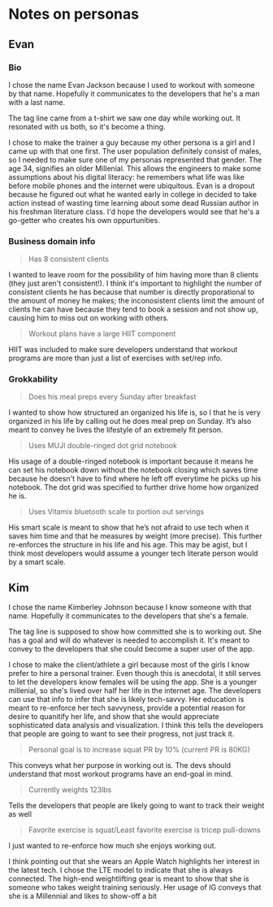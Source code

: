 # Notes on personas

## Evan
### Bio
I chose the name Evan Jackson because I used to workout with someone by that name. Hopefully it communicates to the developers that he's a man with a last name.

The tag line came from a t-shirt we saw one day while working out. It resonated with us both, so it's become a thing.

I chose to make the trainer a guy because my other persona is a girl and I came up with that one first. The user population definitely consist of males, so I needed to make sure one of my personas represented that gender. The age 34, signifies an older Millenial. This allows the engineers to make some assumptions about his digital literacy: he remembers what life was like before mobile phones and the internet were ubiquitous. Evan is a dropout because he figured out what he wanted early in college in decided to take action instead of wasting time learning about some dead Russian author in his freshman literature class. I'd hope the developers would see that he's a go-getter who creates his own oppurtunities.

### Business domain info
> Has 8 consistent clients

I wanted to leave room for the possibility of him having more than 8 clients (they just aren't consistent!). I think it's important to highlight the number of consistent clients he has because that number is directly proporational to the amount of money he makes; the inconosistent clients limit the amount of clients he can have because they tend to book a session and not show up, causing him to miss out on working with others.

> Workout plans have a large HIIT component

HIIT was included to make sure developers understand that workout programs are more than just a list of exercises with set/rep info.

### Grokkability
> Does his meal preps every Sunday after breakfast

I wanted to show how structured an organized his life is, so I  that he is very organized in his life by calling out he does meal prep on Sunday. It’s also meant to convey he lives the lifestyle of an extremely fit person.

> Uses MUJI double-ringed dot grid notebook

His usage of a double-ringed notebook is important because it means he can set his notebook down without the notebook closing which saves time because he doesn't have to find where he left off everytime he picks up his notebook. The dot grid was specified to further drive home how organized he is.

> Uses Vitamix bluetooth scale to portion out servings

His smart scale is meant to show that he’s not afraid to use tech when it saves him time and that he measures by weight (more precise). This further re-enforces the structure in his life and his age. This may be agist, but I think most developers would assume a younger tech literate person would by a smart scale.

## Kim

I chose the name Kimberley Johnson because I know someone with that name. Hopefully it communicates to the developers that she's a female.

The tag line is supposed to show how committed she is to working out. She has a goal and will do whatever is needed to accomplish it. It's meant to convey to the developers that she could become a super user of the app.

I chose to make the client/athlete a girl because most of the girls I know prefer to hire a personal trainer. Even though this is anecdotal, it still serves to let the developers know females will be using the app. She is a younger millenial, so she's lived over half her life in the internet age. The developers can use that info to infer that she is likely tech-savvy. Her education is meant to re-enforce her tech savvyness, provide a potential reason for desire to quanitify her life,  and show that she would appreciate sophisticated data analysis and visualization. I think this tells the developers that people are going to want to see their progress, not just track it.

> Personal goal is to increase squat PR by 10% (current PR is 80KG)

This conveys what her purpose in working out is. The devs should understand that most workout programs have an end-goal in mind.

> Currently weights 123lbs

Tells the developers that people are likely going to want to track their weight as well

> Favorite exercise is squat/Least favorite exercise is tricep pull-downs

I just wanted to re-enforce how much she enjoys working out.

I think pointing out that she wears an Apple Watch highlights her interest in the latest tech. I chose the LTE model to indicate that she is always connected. The high-end weightlifting gear is meant to show that she is someone who takes weight training seriously. Her usage of IG conveys that she is a Millennial and likes to show-off a bit